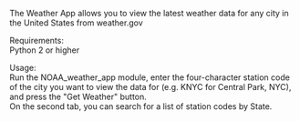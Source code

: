 The Weather App allows you to view the latest weather data for any city in the United States from weather.gov  

Requirements:  
Python 2 or higher

Usage:  
Run the NOAA_weather_app module, enter the four-character station code of the city you want to view the data for (e.g. KNYC for Central Park, NYC), and press the "Get Weather" button.   
On the second tab, you can search for a list of station codes by State.
